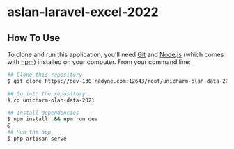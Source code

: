 # aslan-laravel-excel-2022

## How To Use

To clone and run this application, you'll need [Git](https://git-scm.com) and [Node.js](https://nodejs.org/en/download/) (which comes with [npm](http://npmjs.com)) installed on your computer. From your command line:

```bash
## Clone this repository
$ git clone https://dev-130.nadyne.com:12643/root/unicharm-olah-data-2021.git

## Go into the repository
$ cd unicharm-olah-data-2021

## Install dependencies
$ npm install  && npm run dev
@
## Run the app
$ php artisan serve
```